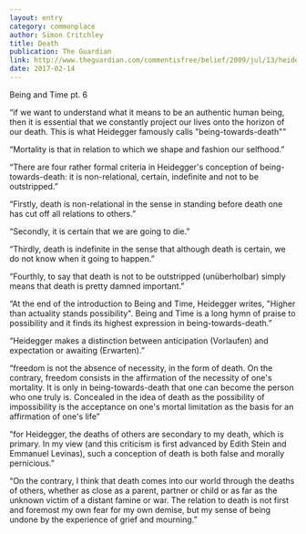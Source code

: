 ```yaml
---
layout: entry
category: commonplace
author: Simon Critchley
title: Death
publication: The Guardian
link: http://www.theguardian.com/commentisfree/belief/2009/jul/13/heidegger-being-time
date: 2017-02-14
---
```


Being and Time pt. 6

“if we want to understand what it means to be an authentic human being, then it is essential that we constantly project our lives onto the horizon of our death. This is what Heidegger famously calls "being-towards-death"”

“Mortality is that in relation to which we shape and fashion our selfhood.”

“There are four rather formal criteria in Heidegger's conception of being-towards-death: it is non-relational, certain, indefinite and not to be outstripped.”

“Firstly, death is non-relational in the sense in standing before death one has cut off all relations to others.”

“Secondly, it is certain that we are going to die.”

“Thirdly, death is indefinite in the sense that although death is certain, we do not know when it going to happen.”

“Fourthly, to say that death is not to be outstripped (unüberholbar) simply means that death is pretty damned important.”

“At the end of the introduction to Being and Time, Heidegger writes, "Higher than actuality stands possibility". Being and Time is a long hymn of praise to possibility and it finds its highest expression in being-towards-death.”

“Heidegger makes a distinction between anticipation (Vorlaufen) and expectation or awaiting (Erwarten).”

“freedom is not the absence of necessity, in the form of death. On the contrary, freedom consists in the affirmation of the necessity of one's mortality. It is only in being-towards-death that one can become the person who one truly is. Concealed in the idea of death as the possibility of impossibility is the acceptance on one's mortal limitation as the basis for an affirmation of one's life”

“for Heidegger, the deaths of others are secondary to my death, which is primary. In my view (and this criticism is first advanced by Edith Stein and Emmanuel Levinas), such a conception of death is both false and morally pernicious.”

“On the contrary, I think that death comes into our world through the deaths of others, whether as close as a parent, partner or child or as far as the unknown victim of a distant famine or war. The relation to death is not first and foremost my own fear for my own demise, but my sense of being undone by the experience of grief and mourning.”

